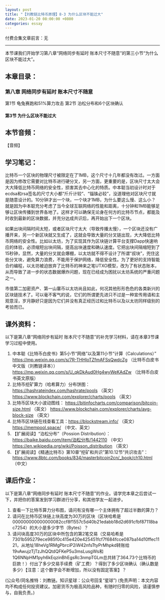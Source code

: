 ```yaml
---
layout: post
title: "【刘教链比特币原理】8-3 为什么区块不能过大"
date: 2023-01-20 08:00:00 +0800
categories: essay
---
```


付费合集文章前言：无

---

本节课我们开始学习第八章“网络同步有延时 账本尺寸不随意”的第三小节“为什么区块不能过大”。

## 本章目录：

### 第八章 网络同步有延时 账本尺寸不随意
第1节 龟兔赛跑和51%算力攻击
第2节 泊松分布和6个区块确认
#### 第3节 为什么区块不能过大

## 本节音频：

【音频】

## 学习笔记：

比特币一个区块的物理尺寸被限定在了1MB，这个尺寸十几年都没有改过。一方面是因为修改它需要对比特币进行硬分叉，另一方面，更重要的是，区块尺寸太大会大大降低比特币网络的安全性，损害其去中心化的特质。中本聪当初设计时对于ecdsa和rsa签名的尺寸大小都“斤斤计较”、“锱铢必较”，没道理他对区块尺寸就是随意设计的。10分钟才出一个块，一个块才1MB，为什么要这么慢、这么小？就是因为中本聪充分考虑了当今全球互联网络的性能和距离，十分钟和1MB能够足够让区块传播到世界各地了。这样才可以确保无论身在何方的比特币节点，都能及时收到最新的区块数据，并充分达成共识后，再开始出下一个区块。

如果出块间隔时间太短，或者区块尺寸太大（导致传播太慢），一个区块还没有广播开来，另一个新区块就又生成了，这就会导致大量的分叉链出现，大大降低比特币网络的安全性。比如以太坊，为了实现其作为区块链计算平台支撑Dapp快速响应的体验，必须缩短出块间隔，提高出块速度和确认速度。它把出块间隔缩短到了15秒钟，显然，大量的分叉就会爆棚，以太坊就不得不设计了所谓“叔块”，兜住这些分叉块，避免算力浪费，不能用于保护网络，降低安全性。为了更好的支持智能合约编程，以太坊被迫放弃了比特币的神来之笔UTXO模型，改为了有状态账本，从而导致了进一步的状态数据爆炸问题，现在已经成为困扰以太坊系统的严重问题之一。

市值第二加密资产、第一山寨币以太坊尚且如此，何况其他形形色色的各类新兴的区块链技术了。可以毫不客气的说，它们的所谓更先进只不过是一种宣传用语和主观意淫，岁月静好只是因为它们并没有真正经历过和比特币以及以太坊同样级别的考验而已。

## 课外资料：

以下是第八章“网络同步有延时 账本尺寸不随意”的补充学习材料，请在本章3节课学习过程中使用。

1. 中本聪《比特币白皮书》第5小节“网络”以及第11小节“计算（Calculations）”
https://mp.weixin.qq.com/s/7R-THHIoTZfmAFSsQwdcZg （比特币白皮书中文版（刘教链译本））
https://mp.weixin.qq.com/s/U_qkDkAud0Hg4wyWeKAdZw （比特币白皮书英文原版）
2. 比特币挖矿算力（哈希算力）分布饼图：
https://hashrateindex.com/hashrate/pools （英文）
https://www.blockchain.com/explorer/charts/pools （英文）
3. 比特币区块大小波动图线：
https://bitinfocharts.com/comparison/bitcoin-size.html （英文）
https://www.blockchain.com/explorer/charts/avg-block-size （英文）
4. 比特币区块链在线查看工具：https://blockstream.info/ （英文）https://mempool.space/ （中文、英文） 
5. 【扩展阅读】“泊松分布”（Possion Distribution）：
https://baike.baidu.com/item/泊松分布/1442110 （中文）
https://en.wikipedia.org/wiki/Poisson_distribution （英文）
6. 【扩展阅读】《精通比特币》第10章“挖矿和共识”第10.12节“共识攻击”：https://www.8btc.com/books/834/masterbitcoin2cn/_book/ch10.html （中文）

## 课后作业：

以下是第八章“网络同步有延时 账本尺寸不随意”的作业。请学完本章之后尝试一下，并把你的答案发到学习群进行分享，和其他学友一起进步。

1. 查看一下比特币算力分布图，请问有没有哪一个主体拥有了超过半数的算力？
2. 请问在比特币区块链上块高度为30万的区块（区块哈希是000000000000000082ccf8f1557c5d40b21edabb18d2d691cfbf87118bac7254）的大小是多少字节（Bytes）？
3. 请问块高度30万的区块中所包含的第2笔交易（交易哈希是7301b595279ece985f0c415e420e425451fcf7f684fcce087ba14d10ffec1121，从地址18heVg1RMgPbrciP2iW42nfsTtyPrMhpkd转账给19vAwujzTjTzJhQQtdQFKeP5u3msLusgWs和1Q6NNpHM1pyh6kEqzinBhEgsRc3nmpTGLm总共转了364.73个比特币的巨款！）付出了多少交易手续费（矿工费）？得到了多少区块确认（确认数是多少）【注意：这个数字会不断增加，所以没有固定答案】？


(公众号/同名推特：刘教链。知识星球：公众号回复“星球”)
(免责声明：本文内容均不构成任何投资建议。加密货币为极高风险品种，有随时归零的风险，请谨慎参与，自我负责。)
